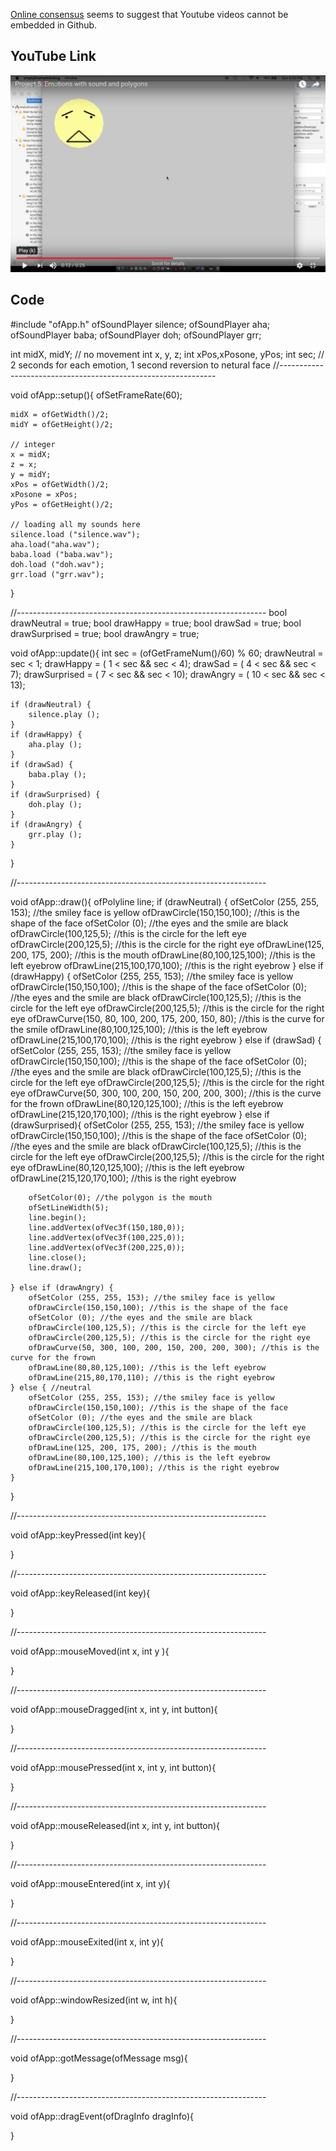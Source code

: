 [Online consensus](https://stackoverflow.com/questions/11804820/embed-a-youtube-video) seems to suggest that Youtube videos cannot be embedded in Github. 

## YouTube Link
[![alt text](https://github.com/wittenjeremy/openframeworks/blob/master/Image%20files/youtube-link.png)](https://youtu.be/I5S0qLj0v1w)

## Code
#include "ofApp.h"
ofSoundPlayer silence;
ofSoundPlayer aha;
ofSoundPlayer baba;
ofSoundPlayer doh;
ofSoundPlayer grr;

int midX, midY; // no movement
int x, y, z;
int xPos,xPosone, yPos;
int sec; // 2 seconds for each emotion, 1 second reversion to netural face
//--------------------------------------------------------------

void ofApp::setup(){
    ofSetFrameRate(60);
    
    midX = ofGetWidth()/2;
    midY = ofGetHeight()/2;
    
    // integer
    x = midX;
    z = x;
    y = midY;
    xPos = ofGetWidth()/2;
    xPosone = xPos;
    yPos = ofGetHeight()/2;
    
    // loading all my sounds here
    silence.load ("silence.wav");
    aha.load("aha.wav");
    baba.load ("baba.wav");
    doh.load ("doh.wav");
    grr.load ("grr.wav");
}

//--------------------------------------------------------------
bool drawNeutral = true;
bool drawHappy = true;
bool drawSad = true;
bool drawSurprised = true;
bool drawAngry = true;


void ofApp::update(){
    int sec = (ofGetFrameNum()/60) % 60;
    drawNeutral = sec < 1;
    drawHappy = ( 1 < sec && sec < 4);
    drawSad = (  4 < sec && sec < 7);
    drawSurprised = ( 7 < sec && sec < 10);
    drawAngry = ( 10 < sec && sec < 13);
    
    if (drawNeutral) {
        silence.play ();
    }
    if (drawHappy) {
        aha.play ();
    }
    if (drawSad) {
        baba.play ();
    }
    if (drawSurprised) {
        doh.play ();
    }
    if (drawAngry) {
        grr.play ();
    }
}

//--------------------------------------------------------------

void ofApp::draw(){
    ofPolyline line;
    if (drawNeutral) {
        ofSetColor (255, 255, 153); //the smiley face is yellow
        ofDrawCircle(150,150,100); //this is the shape of the face
        ofSetColor (0); //the eyes and the smile are black
        ofDrawCircle(100,125,5); //this is the circle for the left eye
        ofDrawCircle(200,125,5); //this is the circle for the right eye
        ofDrawLine(125, 200, 175, 200); //this is the mouth
        ofDrawLine(80,100,125,100); //this is the left eyebrow
        ofDrawLine(215,100,170,100); //this is the right eyebrow
    } else if (drawHappy) {
        ofSetColor (255, 255, 153); //the smiley face is yellow
        ofDrawCircle(150,150,100); //this is the shape of the face
        ofSetColor (0); //the eyes and the smile are black
        ofDrawCircle(100,125,5); //this is the circle for the left eye
        ofDrawCircle(200,125,5); //this is the circle for the right eye
        ofDrawCurve(150, 80, 100, 200, 175, 200, 150, 80); //this is the curve for the smile
        ofDrawLine(80,100,125,100); //this is the left eyebrow
        ofDrawLine(215,100,170,100); //this is the right eyebrow
    } else if (drawSad) {
        ofSetColor (255, 255, 153); //the smiley face is yellow
        ofDrawCircle(150,150,100); //this is the shape of the face
        ofSetColor (0); //the eyes and the smile are black
        ofDrawCircle(100,125,5); //this is the circle for the left eye
        ofDrawCircle(200,125,5); //this is the circle for the right eye
        ofDrawCurve(50, 300, 100, 200, 150, 200, 200, 300); //this is the curve for the frown
        ofDrawLine(80,120,125,100); //this is the left eyebrow
        ofDrawLine(215,120,170,100); //this is the right eyebrow
    } else if (drawSurprised){
        ofSetColor (255, 255, 153); //the smiley face is yellow
        ofDrawCircle(150,150,100); //this is the shape of the face
        ofSetColor (0); //the eyes and the smile are black
        ofDrawCircle(100,125,5); //this is the circle for the left eye
        ofDrawCircle(200,125,5); //this is the circle for the right eye
        ofDrawLine(80,120,125,100); //this is the left eyebrow
        ofDrawLine(215,120,170,100); //this is the right eyebrow
        
        ofSetColor(0); //the polygon is the mouth
        ofSetLineWidth(5);
        line.begin();
        line.addVertex(ofVec3f(150,180,0));
        line.addVertex(ofVec3f(100,225,0));
        line.addVertex(ofVec3f(200,225,0));
        line.close();
        line.draw();
        
    } else if (drawAngry) {
        ofSetColor (255, 255, 153); //the smiley face is yellow
        ofDrawCircle(150,150,100); //this is the shape of the face
        ofSetColor (0); //the eyes and the smile are black
        ofDrawCircle(100,125,5); //this is the circle for the left eye
        ofDrawCircle(200,125,5); //this is the circle for the right eye
        ofDrawCurve(50, 300, 100, 200, 150, 200, 200, 300); //this is the curve for the frown
        ofDrawLine(80,80,125,100); //this is the left eyebrow
        ofDrawLine(215,80,170,110); //this is the right eyebrow
    } else { //neutral
        ofSetColor (255, 255, 153); //the smiley face is yellow
        ofDrawCircle(150,150,100); //this is the shape of the face
        ofSetColor (0); //the eyes and the smile are black
        ofDrawCircle(100,125,5); //this is the circle for the left eye
        ofDrawCircle(200,125,5); //this is the circle for the right eye
        ofDrawLine(125, 200, 175, 200); //this is the mouth
        ofDrawLine(80,100,125,100); //this is the left eyebrow
        ofDrawLine(215,100,170,100); //this is the right eyebrow
    }
    
}


//--------------------------------------------------------------

void ofApp::keyPressed(int key){
    
    
    
}



//--------------------------------------------------------------

void ofApp::keyReleased(int key){
    
    
    
}



//--------------------------------------------------------------

void ofApp::mouseMoved(int x, int y ){
    
    
    
}



//--------------------------------------------------------------

void ofApp::mouseDragged(int x, int y, int button){
    
    
    
}



//--------------------------------------------------------------

void ofApp::mousePressed(int x, int y, int button){
    
    
    
}



//--------------------------------------------------------------

void ofApp::mouseReleased(int x, int y, int button){
    
    
    
}



//--------------------------------------------------------------

void ofApp::mouseEntered(int x, int y){
    
    
    
}



//--------------------------------------------------------------

void ofApp::mouseExited(int x, int y){
    
    
    
}



//--------------------------------------------------------------

void ofApp::windowResized(int w, int h){
    
    
    
}



//--------------------------------------------------------------

void ofApp::gotMessage(ofMessage msg){
    
    
    
}



//--------------------------------------------------------------

void ofApp::dragEvent(ofDragInfo dragInfo){
    
    
    
}
